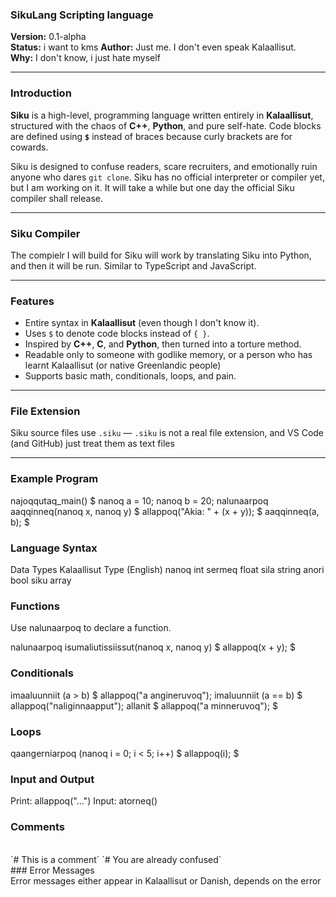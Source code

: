 ### SikuLang Scripting language

**Version:** 0.1-alpha  
**Status:** i want to kms
**Author:** Just me. I don't even speak Kalaallisut.  
**Why:** I don't know, i just hate myself

<hr>

### Introduction

**Siku** is a high-level,  programming language written entirely in **Kalaallisut**, structured with the chaos of **C++**, **Python**, and pure self-hate. Code blocks are defined using **`$`** instead of braces because curly brackets are for cowards.

Siku is designed to confuse readers, scare recruiters, and emotionally ruin anyone who dares `git clone`.
Siku has no official interpreter or compiler yet, but I am working on it. It will take a while but one day the official Siku compiler shall release.

<hr>

### Siku Compiler

The compielr I will build for Siku will work by translating Siku into Python, and then it will be run. Similar to TypeScript and JavaScript.

<hr>

### Features

- Entire syntax in **Kalaallisut** (even though I don't know it).
- Uses `$` to denote code blocks instead of `{ }`.
- Inspired by **C++**, **C**, and **Python**, then turned into a torture method.
- Readable only to someone with godlike memory, or a person who has learnt Kalaallisut (or native Greenlandic people)
- Supports basic math, conditionals, loops, and pain.

<hr>

### File Extension

Siku source files use `.siku` — `.siku` is not a real file extension, and VS Code (and GitHub) just treat them as text files

<hr>

### Example Program

najoqqutaq_main() $
    nanoq a = 10;
    nanoq b = 20;
    nalunaarpoq aaqqinneq(nanoq x, nanoq y) $
        allappoq("Akia: " + (x + y));
    $
    aaqqinneq(a, b);
$

### Language Syntax

Data Types
Kalaallisut	Type (English)
nanoq	int
sermeq	float
sila	string
anori	bool
siku	array

### Functions
Use nalunaarpoq to declare a function.

nalunaarpoq isumaliutissiissut(nanoq x, nanoq y) $
    allappoq(x + y);
$

### Conditionals

imaaluunniit (a > b) $
    allappoq("a angineruvoq");
imaluunniit (a == b) $
    allappoq("naliginnaapput");
allanit $
    allappoq("a minneruvoq");
$

### Loops

qaangerniarpoq (nanoq i = 0; i < 5; i++) $
    allappoq(i);
$

### Input and Output

Print: allappoq("...")
Input: atorneq()

### Comments
<br>
`# This is a comment`
`# You are already confused`
<br>
### Error Messages
<br>
Error messages either appear in Kalaallisut or Danish, depends on the error
